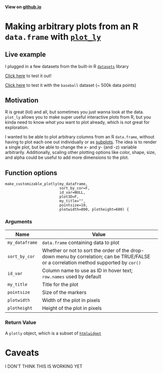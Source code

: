#### View on [github.io](https://mtandon09.github.io/Dynamic_Plotly/)
# Making arbitrary plots from an R `data.frame` with [`plot_ly`](https://plotly.com/r/)
## Live example
I plugged in a few datasets from the built-in R [`datasets`](https://stat.ethz.ch/R-manual/R-devel/library/datasets/html/00Index.html) library

[Click here](small_dataset.html) to test it out!

[Click here](large_dataset.html) to test it with the `baseball` dataset (~ 500k data points)

## Motivation
R is great (lol) and all, but sometimes you just wanna look at the data.  `plot_ly` allows you to make super useful interactive plots from R, but you kinda need to know *what* you want to plot already, which is not great for exploration.

I wanted to be able to plot arbitrary columns from an R `data.frame`, without having to plot each one out individually or as [subplots](https://plotly.com/r/subplots/).  The idea is to render a single plot, but be able to change the x- and y- (and -z) variable arbitrarily.  Additionally, scaling other plotting options like color, shape, size, and alpha could be useful to add more dimensions to the plot.

## Function options
```
make_customizable_plotly(my_dataframe,      
                         sort_by_cor=F,     
                         id_var=NULL,       
                         plot3D=F,
                         my_title="",
                         pointsize=10,
                         plotwidth=800, plotheight=600) {
```
### Arguments

Name | Value
-------- | -----
`my_dataframe` | `data.frame` containing data to plot
`sort_by_cor` | Whether or not to sort the order of the drop-down menu by correlation; can be TRUE/FALSE or a correlation method supported by `cor()`
`id_var` | Column name to use as ID in hover text; `row.names` used by default
`my_title` | Title for the plot
`pointsize` | Size of the markers
`plotwidth` | Width of the plot in pixels
`plotheight` | Height of the plot in pixels

### Return Value
A `plotly` object, which is a subset of [`htmlwidget`](https://www.htmlwidgets.org/)


# Caveats
I DON'T THINK THIS IS WORKING YET
